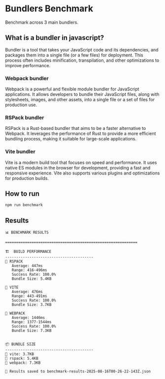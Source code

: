 # Bundlers Benchmark

Benchmark across 3 main bundlers.

## What is a bundler in javascript?

Bundler is a tool that takes your JavaScript code and its dependencies, and packages them into a single file (or a few files) for deployment. This process often includes minification, transpilation, and other optimizations to improve performance.

### Webpack bundler

Webpack is a powerful and flexible module bundler for JavaScript applications. It allows developers to bundle their JavaScript files, along with stylesheets, images, and other assets, into a single file or a set of files for production use.

### RSPack bundler

RSPack is a Rust-based bundler that aims to be a faster alternative to Webpack. It leverages the performance of Rust to provide a more efficient bundling process, making it suitable for large-scale applications.

### Vite bundler

Vite is a modern build tool that focuses on speed and performance. It uses native ES modules in the browser for development, providing a fast and responsive experience. Vite also supports various plugins and optimizations for production builds.

## How to run

```bash
npm run benchmark
```

## Results

```
📊 BENCHMARK RESULTS

============================================================

🏗️  BUILD PERFORMANCE
----------------------------------------
🥇 RSPACK
   Average: 447ms
   Range: 416-496ms
   Success Rate: 100.0%
   Bundle Size: 5.4KB

🥈 VITE
   Average: 476ms
   Range: 443-491ms
   Success Rate: 100.0%
   Bundle Size: 3.7KB

🥉 WEBPACK
   Average: 1446ms
   Range: 1377-1544ms
   Success Rate: 100.0%
   Bundle Size: 7.3KB


📦 BUNDLE SIZE
----------------------------------------
🥇 vite: 3.7KB
🥈 rspack: 5.4KB
🥉 webpack: 7.3KB

💾 Results saved to benchmark-results-2025-08-16T00-26-22-143Z.json

```